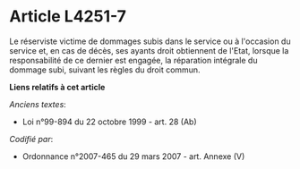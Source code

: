 # Article L4251-7

Le réserviste victime de dommages subis dans le service ou à l'occasion du service et, en cas de décès, ses ayants droit
obtiennent de l'Etat, lorsque la responsabilité de ce dernier est engagée, la réparation intégrale du dommage subi, suivant
les règles du droit commun.

**Liens relatifs à cet article**

_Anciens textes_:

  - Loi n°99-894 du 22 octobre 1999 - art. 28 (Ab)

_Codifié par_:

  - Ordonnance n°2007-465 du 29 mars 2007 - art. Annexe (V)

